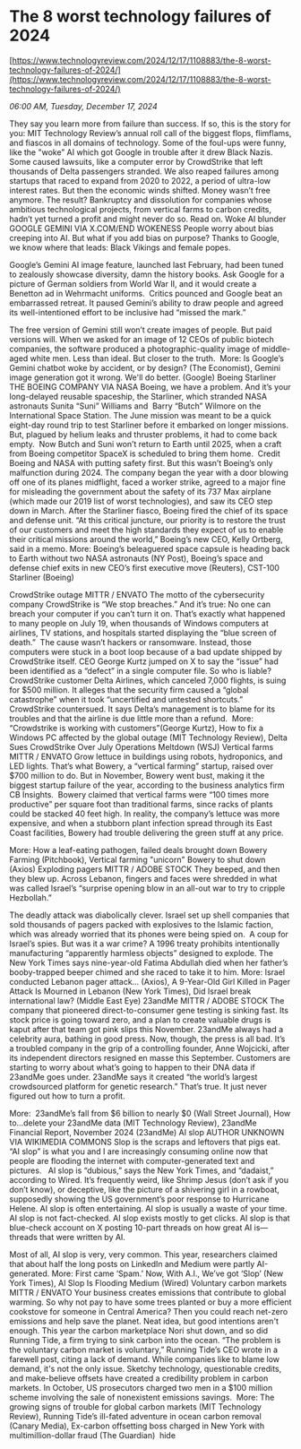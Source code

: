 # The 8 worst technology failures of 2024

[https://www.technologyreview.com/2024/12/17/1108883/the-8-worst-technology-failures-of-2024/](https://www.technologyreview.com/2024/12/17/1108883/the-8-worst-technology-failures-of-2024/)

*06:00 AM, Tuesday, December 17, 2024*

They say you learn more from failure than success. If so, this is the story for you: MIT Technology Review’s annual roll call of the biggest flops, flimflams, and fiascos in all domains of technology. Some of the foul-ups were funny, like the "woke” AI which got Google in trouble after it drew Black Nazis. Some caused lawsuits, like a computer error by CrowdStrike that left thousands of Delta passengers stranded. We also reaped failures among startups that raced to expand from 2020 to 2022, a period of ultra-low interest rates. But then the economic winds shifted. Money wasn’t free anymore. The result? Bankruptcy and dissolution for companies whose ambitious technological projects, from vertical farms to carbon credits, hadn’t yet turned a profit and might never do so.  Read on. Woke AI blunder  GOOGLE GEMINI VIA X.COM/END WOKENESS   People worry about bias creeping into AI. But what if you add bias on purpose? Thanks to Google, we know where that leads: Black Vikings and female popes.

Google’s Gemini AI image feature, launched last February, had been tuned to zealously showcase diversity, damn the history books. Ask Google for a picture of German soldiers from World War II, and it would create a Benetton ad in Wehrmacht uniforms.  Critics pounced and Google beat an embarrassed retreat. It paused Gemini’s ability to draw people and agreed its well-intentioned effort to be inclusive had “missed the mark.”

The free version of Gemini still won’t create images of people. But paid versions will. When we asked for an image of 12 CEOs of public biotech companies, the software produced a photographic-quality image of middle-aged white men. Less than ideal. But closer to the truth.  More: Is Google’s Gemini chatbot woke by accident, or by design? (The Economist), Gemini image generation got it wrong. We'll do better. (Google)  Boeing Starliner  THE BOEING COMPANY VIA NASA   Boeing, we have a problem. And it’s your long-delayed reusable spaceship, the Starliner, which stranded NASA astronauts Sunita “Suni” Williams and  Barry “Butch” Wilmore on the International Space Station. The June mission was meant to be a quick eight-day round trip to test Starliner before it embarked on longer missions. But, plagued by helium leaks and thruster problems, it had to come back empty.   Now Butch and Suni won’t return to Earth until 2025, when a craft from Boeing competitor SpaceX is scheduled to bring them home.  Credit Boeing and NASA with putting safety first. But this wasn’t Boeing’s only malfunction during 2024. The company began the year with a door blowing off one of its planes midflight, faced a worker strike, agreed to a major fine for misleading the government about the safety of its 737 Max airplane (which made our 2019 list of worst technologies), and saw its CEO step down in March. After the Starliner fiasco, Boeing fired the chief of its space and defense unit. “At this critical juncture, our priority is to restore the trust of our customers and meet the high standards they expect of us to enable their critical missions around the world,” Boeing’s new CEO, Kelly Ortberg, said in a memo. More: Boeing’s beleaguered space capsule is heading back to Earth without two NASA astronauts (NY Post), Boeing’s space and defense chief exits in new CEO’s first executive move (Reuters), CST-100 Starliner (Boeing)

CrowdStrike outage  MITTR / ENVATO   The motto of the cybersecurity company CrowdStrike is “We stop breaches.” And it’s true: No one can breach your computer if you can’t turn it on. That’s exactly what happened to many people on July 19, when thousands of Windows computers at airlines, TV stations, and hospitals started displaying the “blue screen of death.”  The cause wasn’t hackers or ransomware. Instead, those computers were stuck in a boot loop because of a bad update shipped by CrowdStrike itself. CEO George Kurtz jumped on X to say the “issue” had been identified as a “defect” in a single computer file. So who is liable? CrowdStrike customer Delta Airlines, which canceled 7,000 flights, is suing for $500 million. It alleges that the security firm caused a “global catastrophe” when it took “uncertified and untested shortcuts.”   CrowdStrike countersued. It says Delta’s management is to blame for its troubles and that the airline is due little more than a refund.  More: “Crowdstrike is working with customers”(George Kurtz), How to fix a Windows PC affected by the global outage (MIT Technology Review), Delta Sues CrowdStrike Over July Operations Meltdown (WSJ)  Vertical farms  MITTR / ENVATO   Grow lettuce in buildings using robots, hydroponics, and LED lights. That’s what Bowery, a “vertical farming” startup, raised over $700 million to do. But in November, Bowery went bust, making it the biggest startup failure of the year, according to the business analytics firm CB Insights.  Bowery claimed that vertical farms were “100 times more productive” per square foot than traditional farms, since racks of plants could be stacked 40 feet high. In reality, the company’s lettuce was more expensive, and when a stubborn plant infection spread through its East Coast facilities, Bowery had trouble delivering the green stuff at any price.

More: How a leaf-eating pathogen, failed deals brought down Bowery Farming (Pitchbook), Vertical farming "unicorn" Bowery to shut down (Axios)  Exploding pagers  MITTR / ADOBE STOCK   They beeped, and then they blew up. Across Lebanon, fingers and faces were shredded in what was called Israel’s “surprise opening blow in an all-out war to try to cripple Hezbollah.”

The deadly attack was diabolically clever. Israel set up shell companies that sold thousands of pagers packed with explosives to the Islamic faction, which was already worried that its phones were being spied on.  A coup for Israel’s spies. But was it a war crime? A 1996 treaty prohibits intentionally manufacturing “apparently harmless objects” designed to explode. The New York Times says nine-year-old Fatima Abdullah died when her father’s booby-trapped beeper chimed and she raced to take it to him.  More: Israel conducted Lebanon pager attack… (Axios), A 9-Year-Old Girl Killed in Pager Attack Is Mourned in Lebanon (New York Times), Did Israel break international law? (Middle East Eye)  23andMe  MITTR / ADOBE STOCK   The company that pioneered direct-to-consumer gene testing is sinking fast. Its stock price is going toward zero, and a plan to create valuable drugs is kaput after that team got pink slips this November. 23andMe always had a celebrity aura, bathing in good press. Now, though, the press is all bad. It’s a troubled company in the grip of a controlling founder, Anne Wojcicki, after its independent directors resigned en masse this September. Customers are starting to worry about what’s going to happen to their DNA data if 23andMe goes under. 23andMe says it created “the world’s largest crowdsourced platform for genetic research.” That’s true. It just never figured out how to turn a profit.

More:  23andMe’s fall from $6 billion to nearly $0 (Wall Street Journal), How to…delete your 23andMe data (MIT Technology Review), 23andMe Financial Report, November 2024 (23andMe)  AI slop  AUTHOR UNKNOWN VIA WIKIMEDIA COMMONS   Slop is the scraps and leftovers that pigs eat. “AI slop” is what you and I are increasingly consuming online now that people are flooding the internet with computer-generated text and pictures.   AI slop is “dubious,” says the New York Times, and “dadaist,” according to Wired. It’s frequently weird, like Shrimp Jesus (don’t ask if you don’t know), or deceptive, like the picture of a shivering girl in a rowboat, supposedly showing the US government’s poor response to Hurricane Helene. AI slop is often entertaining. AI slop is usually a waste of your time. AI slop is not fact-checked. AI slop exists mostly to get clicks. AI slop is that blue-check account on X posting 10-part threads on how great AI is—threads that were written by AI.

Most of all, AI slop is very, very common. This year, researchers claimed that about half the long posts on LinkedIn and Medium were partly AI-generated. More: First came ‘Spam.’ Now, With A.I., We’ve got ‘Slop’ (New York Times), AI Slop Is Flooding Medium (Wired)  Voluntary carbon markets  MITTR / ENVATO   Your business creates emissions that contribute to global warming. So why not pay to have some trees planted or buy a more efficient cookstove for someone in Central America? Then you could reach net-zero emissions and help save the planet. Neat idea, but good intentions aren't enough. This year the carbon marketplace Nori shut down, and so did Running Tide, a firm trying to sink carbon into the ocean. “The problem is the voluntary carbon market is voluntary,” Running Tide’s CEO wrote in a farewell post, citing a lack of demand. While companies like to blame low demand, it's not the only issue. Sketchy technology, questionable credits, and make-believe offsets have created a credibility problem in carbon markets. In October, US prosecutors charged two men in a $100 million scheme involving the sale of nonexistent emissions savings.  More: The growing signs of trouble for global carbon markets (MIT Technology Review), Running Tide’s ill-fated adventure in ocean carbon removal (Canary Media), Ex-carbon offsetting boss charged in New York with multimillion-dollar fraud (The Guardian)  hide

